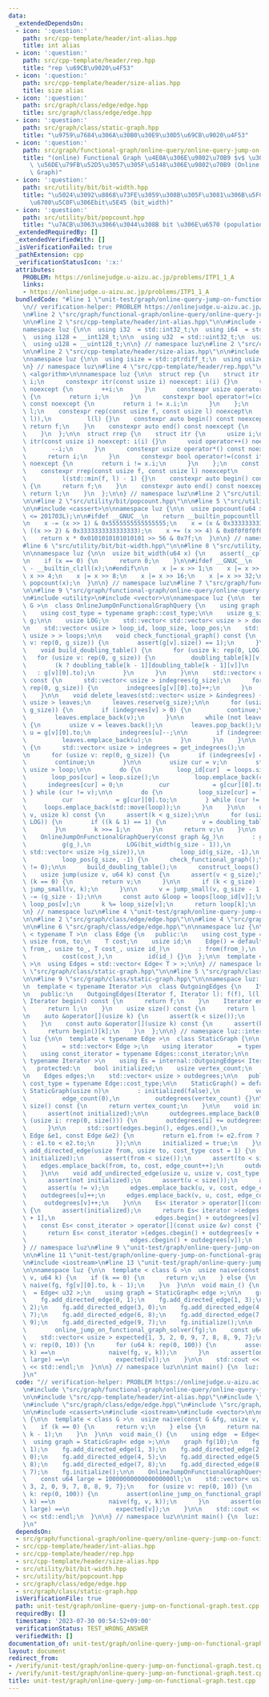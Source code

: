 ```yaml
---
data:
  _extendedDependsOn:
  - icon: ':question:'
    path: src/cpp-template/header/int-alias.hpp
    title: int alias
  - icon: ':question:'
    path: src/cpp-template/header/rep.hpp
    title: "rep \u69CB\u9020\u4F53"
  - icon: ':question:'
    path: src/cpp-template/header/size-alias.hpp
    title: size alias
  - icon: ':question:'
    path: src/graph/class/edge/edge.hpp
    title: src/graph/class/edge/edge.hpp
  - icon: ':question:'
    path: src/graph/class/static-graph.hpp
    title: "\u9759\u7684\u306A\u30B0\u30E9\u30D5\u69CB\u9020\u4F53"
  - icon: ':question:'
    path: src/graph/functional-graph/online-query/online-query-jump-on-functional-graph.hpp
    title: "(online) Functional Graph \u4E0A\u306E\u9802\u70B9 $v$ \u304B\u3089 $k$\
      \ \u56DE\u79FB\u52D5\u3057\u305F\u5148\u306E\u9802\u70B9 (Online Jump On Functional\
      \ Graph)"
  - icon: ':question:'
    path: src/utility/bit/bit-width.hpp
    title: "\u5024\u3092\u8868\u73FE\u3059\u308B\u305F\u3081\u306B\u5FC5\u8981\u306A\
      \u6700\u5C0F\u306Ebit\u5E45 (bit_width)"
  - icon: ':question:'
    path: src/utility/bit/popcount.hpp
    title: "\u7ACB\u3063\u3066\u3044\u308B bit \u306E\u6570 (population count, popcount)"
  _extendedRequiredBy: []
  _extendedVerifiedWith: []
  _isVerificationFailed: true
  _pathExtension: cpp
  _verificationStatusIcon: ':x:'
  attributes:
    PROBLEM: https://onlinejudge.u-aizu.ac.jp/problems/ITP1_1_A
    links:
    - https://onlinejudge.u-aizu.ac.jp/problems/ITP1_1_A
  bundledCode: "#line 1 \"unit-test/graph/online-query-jump-on-functional-graph.test.cpp\"\
    \n// verification-helper: PROBLEM https://onlinejudge.u-aizu.ac.jp/problems/ITP1_1_A\n\
    \n#line 2 \"src/graph/functional-graph/online-query/online-query-jump-on-functional-graph.hpp\"\
    \n\n#line 2 \"src/cpp-template/header/int-alias.hpp\"\n\n#include <cstdint>\n\n\
    namespace luz {\n\n  using i32  = std::int32_t;\n  using i64  = std::int64_t;\n\
    \  using i128 = __int128_t;\n\n  using u32  = std::uint32_t;\n  using u64  = std::uint64_t;\n\
    \  using u128 = __uint128_t;\n\n} // namespace luz\n#line 2 \"src/cpp-template/header/rep.hpp\"\
    \n\n#line 2 \"src/cpp-template/header/size-alias.hpp\"\n\n#include <cstddef>\n\
    \nnamespace luz {\n\n  using isize = std::ptrdiff_t;\n  using usize = std::size_t;\n\
    \n} // namespace luz\n#line 4 \"src/cpp-template/header/rep.hpp\"\n\n#include\
    \ <algorithm>\n\nnamespace luz {\n\n  struct rep {\n    struct itr {\n      usize\
    \ i;\n      constexpr itr(const usize i) noexcept: i(i) {}\n      void operator++()\
    \ noexcept {\n        ++i;\n      }\n      constexpr usize operator*() const noexcept\
    \ {\n        return i;\n      }\n      constexpr bool operator!=(const itr x)\
    \ const noexcept {\n        return i != x.i;\n      }\n    };\n    const itr f,\
    \ l;\n    constexpr rep(const usize f, const usize l) noexcept\n        : f(std::min(f,\
    \ l)),\n          l(l) {}\n    constexpr auto begin() const noexcept {\n     \
    \ return f;\n    }\n    constexpr auto end() const noexcept {\n      return l;\n\
    \    }\n  };\n\n  struct rrep {\n    struct itr {\n      usize i;\n      constexpr\
    \ itr(const usize i) noexcept: i(i) {}\n      void operator++() noexcept {\n \
    \       --i;\n      }\n      constexpr usize operator*() const noexcept {\n  \
    \      return i;\n      }\n      constexpr bool operator!=(const itr x) const\
    \ noexcept {\n        return i != x.i;\n      }\n    };\n    const itr f, l;\n\
    \    constexpr rrep(const usize f, const usize l) noexcept\n        : f(l - 1),\n\
    \          l(std::min(f, l) - 1) {}\n    constexpr auto begin() const noexcept\
    \ {\n      return f;\n    }\n    constexpr auto end() const noexcept {\n     \
    \ return l;\n    }\n  };\n\n} // namespace luz\n#line 2 \"src/utility/bit/bit-width.hpp\"\
    \n\n#line 2 \"src/utility/bit/popcount.hpp\"\n\n#line 5 \"src/utility/bit/popcount.hpp\"\
    \n\n#include <cassert>\n\nnamespace luz {\n\n  usize popcount(u64 x) {\n    assert(__cplusplus\
    \ <= 201703L);\n\n#ifdef __GNUC__\n    return __builtin_popcountll(x);\n#endif\n\
    \n    x -= (x >> 1) & 0x5555555555555555;\n    x = (x & 0x3333333333333333) +\
    \ ((x >> 2) & 0x3333333333333333);\n    x += (x >> 4) & 0x0f0f0f0f0f0f0f0f;\n\
    \    return x * 0x0101010101010101 >> 56 & 0x7f;\n  }\n\n} // namespace luz\n\
    #line 6 \"src/utility/bit/bit-width.hpp\"\n\n#line 8 \"src/utility/bit/bit-width.hpp\"\
    \n\nnamespace luz {\n\n  usize bit_width(u64 x) {\n    assert(__cplusplus <= 201703L);\n\
    \n    if (x == 0) {\n      return 0;\n    }\n\n#ifdef __GNUC__\n    return 64\
    \ - __builtin_clzll(x);\n#endif\n\n    x |= x >> 1;\n    x |= x >> 2;\n    x |=\
    \ x >> 4;\n    x |= x >> 8;\n    x |= x >> 16;\n    x |= x >> 32;\n    return\
    \ popcount(x);\n  }\n\n} // namespace luz\n#line 7 \"src/graph/functional-graph/online-query/online-query-jump-on-functional-graph.hpp\"\
    \n\n#line 9 \"src/graph/functional-graph/online-query/online-query-jump-on-functional-graph.hpp\"\
    \n#include <utility>\n#include <vector>\n\nnamespace luz {\n\n  template < class\
    \ G >\n  class OnlineJumpOnFunctionalGraphQuery {\n    using graph     = G;\n\
    \    using cost_type = typename graph::cost_type;\n\n    usize g_size;\n    graph\
    \ g;\n\n    usize LOG;\n    std::vector< std::vector< usize > > doubling_table;\n\
    \n    std::vector< usize > loop_id, loop_size, loop_pos;\n    std::vector< std::vector<\
    \ usize > > loops;\n\n    void check_functional_graph() const {\n      for (usize\
    \ v: rep(0, g_size)) {\n        assert(g[v].size() == 1);\n      }\n    }\n\n\
    \    void build_doubling_table() {\n      for (usize k: rep(0, LOG)) {\n     \
    \   for (usize v: rep(0, g_size)) {\n          doubling_table[k][v] =\n      \
    \        (k ? doubling_table[k - 1][doubling_table[k - 1][v]]\n              \
    \   : g[v][0].to);\n        }\n      }\n    }\n\n    std::vector< usize > get_indegrees()\
    \ const {\n      std::vector< usize > indegrees(g_size);\n      for (usize v:\
    \ rep(0, g_size)) {\n        indegrees[g[v][0].to]++;\n      }\n      return indegrees;\n\
    \    }\n\n    void delete_leaves(std::vector< usize > &indegrees) {\n      std::vector<\
    \ usize > leaves;\n      leaves.reserve(g_size);\n\n      for (usize v: rep(0,\
    \ g_size)) {\n        if (indegrees[v] > 0) {\n          continue;\n        }\n\
    \        leaves.emplace_back(v);\n      }\n\n      while (not leaves.empty())\
    \ {\n        usize v = leaves.back();\n        leaves.pop_back();\n\n        usize\
    \ u = g[v][0].to;\n        indegrees[u]--;\n\n        if (indegrees[u] == 0) {\n\
    \          leaves.emplace_back(u);\n        }\n      }\n    }\n\n    void construct_loops()\
    \ {\n      std::vector< usize > indegrees = get_indegrees();\n      delete_leaves(indegrees);\n\
    \n      for (usize v: rep(0, g_size)) {\n        if (indegrees[v] == 0) {\n  \
    \        continue;\n        }\n\n        usize cur = v;\n        std::vector<\
    \ usize > loop;\n\n        do {\n          loop_id[cur]  = loops.size();\n   \
    \       loop_pos[cur] = loop.size();\n          loop.emplace_back(cur);\n    \
    \      indegrees[cur] = 0;\n          cur            = g[cur][0].to;\n       \
    \ } while (cur != v);\n\n        do {\n          loop_size[cur] = loop.size();\n\
    \          cur            = g[cur][0].to;\n        } while (cur != v);\n\n   \
    \     loops.emplace_back(std::move(loop));\n      }\n    }\n\n    usize jump_small(usize\
    \ v, usize k) const {\n      assert(k < g_size);\n\n      for (usize i: rep(0,\
    \ LOG)) {\n        if ((k & 1) == 1) {\n          v = doubling_table[i][v];\n\
    \        }\n        k >>= 1;\n      }\n      return v;\n    }\n\n   public:\n\
    \    OnlineJumpOnFunctionalGraphQuery(const graph &g_)\n        : g_size(g_.size()),\n\
    \          g(g_),\n          LOG(bit_width(g_size - 1)),\n          doubling_table(LOG,\
    \ std::vector< usize >(g_size)),\n          loop_id(g_size, -1),\n          loop_size(g_size),\n\
    \          loop_pos(g_size, -1) {\n      check_functional_graph();\n      assert(g_size\
    \ != 0);\n\n      build_doubling_table();\n      construct_loops();\n    }\n\n\
    \    usize jump(usize v, u64 k) const {\n      assert(v < g_size);\n\n      if\
    \ (k == 0) {\n        return v;\n      }\n\n      if (k < g_size) {\n        return\
    \ jump_small(v, k);\n      }\n\n      v = jump_small(v, g_size - 1);\n      k\
    \ -= (g_size - 1);\n\n      const auto &loop = loops[loop_id[v]];\n      k +=\
    \ loop_pos[v];\n      k %= loop_size[v];\n      return loop[k];\n    }\n  };\n\
    \n} // namespace luz\n#line 4 \"unit-test/graph/online-query-jump-on-functional-graph.test.cpp\"\
    \n\n#line 2 \"src/graph/class/edge/edge.hpp\"\n\n#line 4 \"src/graph/class/edge/edge.hpp\"\
    \n\n#line 6 \"src/graph/class/edge/edge.hpp\"\n\nnamespace luz {\n\n  template\
    \ < typename T >\n  class Edge {\n   public:\n    using cost_type = T;\n\n   \
    \ usize from, to;\n    T cost;\n    usize id;\n    Edge() = default;\n    Edge(usize\
    \ from_, usize to_, T cost_, usize id_)\n        : from(from_),\n          to(to_),\n\
    \          cost(cost_),\n          id(id_) {}\n  };\n\n  template < typename T\
    \ >\n  using Edges = std::vector< Edge< T > >;\n\n} // namespace luz\n#line 2\
    \ \"src/graph/class/static-graph.hpp\"\n\n#line 5 \"src/graph/class/static-graph.hpp\"\
    \n\n#line 9 \"src/graph/class/static-graph.hpp\"\n\nnamespace luz::internal {\n\
    \n  template < typename Iterator >\n  class OutgoingEdges {\n    Iterator f, l;\n\
    \n   public:\n    OutgoingEdges(Iterator f, Iterator l): f(f), l(l) {}\n\n   \
    \ Iterator begin() const {\n      return f;\n    }\n    Iterator end() const {\n\
    \      return l;\n    }\n    usize size() const {\n      return l - f;\n    }\n\
    \n    auto &operator[](usize k) {\n      assert(k < size());\n      return begin()[k];\n\
    \    }\n    const auto &operator[](usize k) const {\n      assert(k < size());\n\
    \      return begin()[k];\n    }\n  };\n\n} // namespace luz::internal\n\nnamespace\
    \ luz {\n\n  template < typename Edge >\n  class StaticGraph {\n\n    using Edges\
    \          = std::vector< Edge >;\n    using iterator       = typename Edges::iterator;\n\
    \    using const_iterator = typename Edges::const_iterator;\n\n    template <\
    \ typename Iterator >\n    using Es = internal::OutgoingEdges< Iterator >;\n\n\
    \   protected:\n    bool initialized;\n    usize vertex_count;\n    usize edge_count;\n\
    \n    Edges edges;\n    std::vector< usize > outdegrees;\n\n   public:\n    using\
    \ cost_type = typename Edge::cost_type;\n\n    StaticGraph() = default;\n    explicit\
    \ StaticGraph(usize n)\n        : initialized(false),\n          vertex_count(n),\n\
    \          edge_count(0),\n          outdegrees(vertex_count) {}\n\n    usize\
    \ size() const {\n      return vertex_count;\n    }\n\n    void initialize() {\n\
    \      assert(not initialized);\n\n      outdegrees.emplace_back(0);\n      for\
    \ (usize i: rrep(0, size())) {\n        outdegrees[i] += outdegrees[i + 1];\n\
    \      }\n\n      std::sort(edges.begin(), edges.end(),\n                [](const\
    \ Edge &e1, const Edge &e2) {\n        return e1.from != e2.from ? e1.from > e2.from\
    \ : e1.to < e2.to;\n      });\n\n      initialized = true;\n    }\n\n    void\
    \ add_directed_edge(usize from, usize to, cost_type cost = 1) {\n      assert(not\
    \ initialized);\n      assert(from < size());\n      assert(to < size());\n  \
    \    edges.emplace_back(from, to, cost, edge_count++);\n      outdegrees[from]++;\n\
    \    }\n\n    void add_undirected_edge(usize u, usize v, cost_type cost = 1) {\n\
    \      assert(not initialized);\n      assert(u < size());\n      assert(v < size());\n\
    \      assert(u != v);\n      edges.emplace_back(u, v, cost, edge_count);\n  \
    \    outdegrees[u]++;\n      edges.emplace_back(v, u, cost, edge_count++);\n \
    \     outdegrees[v]++;\n    }\n\n    Es< iterator > operator[](const usize &v)\
    \ {\n      assert(initialized);\n      return Es< iterator >(edges.begin() + outdegrees[v\
    \ + 1],\n                            edges.begin() + outdegrees[v]);\n    }\n\n\
    \    const Es< const_iterator > operator[](const usize &v) const {\n      assert(initialized);\n\
    \      return Es< const_iterator >(edges.cbegin() + outdegrees[v + 1],\n     \
    \                             edges.cbegin() + outdegrees[v]);\n    }\n  };\n\n\
    } // namespace luz\n#line 9 \"unit-test/graph/online-query-jump-on-functional-graph.test.cpp\"\
    \n\n#line 11 \"unit-test/graph/online-query-jump-on-functional-graph.test.cpp\"\
    \n#include <iostream>\n#line 13 \"unit-test/graph/online-query-jump-on-functional-graph.test.cpp\"\
    \n\nnamespace luz {\n\n  template < class G >\n  usize naive(const G &fg, usize\
    \ v, u64 k) {\n    if (k == 0) {\n      return v;\n    } else {\n      return\
    \ naive(fg, fg[v][0].to, k - 1);\n    }\n  }\n\n  void main_() {\n    using edge\
    \  = Edge< u32 >;\n    using graph = StaticGraph< edge >;\n\n    graph fg(10);\n\
    \    fg.add_directed_edge(0, 1);\n    fg.add_directed_edge(1, 3);\n    fg.add_directed_edge(2,\
    \ 2);\n    fg.add_directed_edge(3, 0);\n    fg.add_directed_edge(4, 5);\n    fg.add_directed_edge(5,\
    \ 7);\n    fg.add_directed_edge(6, 8);\n    fg.add_directed_edge(7, 8);\n    fg.add_directed_edge(8,\
    \ 9);\n    fg.add_directed_edge(9, 7);\n    fg.initialize();\n\n    OnlineJumpOnFunctionalGraphQuery\n\
    \        online_jump_on_functional_graph_solver(fg);\n    const u64 large = 1000000000000000000ll;\n\
    \    std::vector< usize > expected{1, 3, 2, 0, 9, 7, 8, 8, 9, 7};\n    for (usize\
    \ v: rep(0, 10)) {\n      for (u64 k: rep(0, 100)) {\n        assert(online_jump_on_functional_graph_solver.jump(v,\
    \ k) ==\n               naive(fg, v, k));\n      }\n      assert(online_jump_on_functional_graph_solver.jump(v,\
    \ large) ==\n             expected[v]);\n    }\n\n    std::cout << \"Hello World\"\
    \ << std::endl;\n  }\n\n} // namespace luz\n\nint main() {\n  luz::main_();\n\
    }\n"
  code: "// verification-helper: PROBLEM https://onlinejudge.u-aizu.ac.jp/problems/ITP1_1_A\n\
    \n#include \"src/graph/functional-graph/online-query/online-query-jump-on-functional-graph.hpp\"\
    \n\n#include \"src/cpp-template/header/int-alias.hpp\"\n#include \"src/cpp-template/header/size-alias.hpp\"\
    \n#include \"src/graph/class/edge/edge.hpp\"\n#include \"src/graph/class/static-graph.hpp\"\
    \n\n#include <cassert>\n#include <iostream>\n#include <vector>\n\nnamespace luz\
    \ {\n\n  template < class G >\n  usize naive(const G &fg, usize v, u64 k) {\n\
    \    if (k == 0) {\n      return v;\n    } else {\n      return naive(fg, fg[v][0].to,\
    \ k - 1);\n    }\n  }\n\n  void main_() {\n    using edge  = Edge< u32 >;\n  \
    \  using graph = StaticGraph< edge >;\n\n    graph fg(10);\n    fg.add_directed_edge(0,\
    \ 1);\n    fg.add_directed_edge(1, 3);\n    fg.add_directed_edge(2, 2);\n    fg.add_directed_edge(3,\
    \ 0);\n    fg.add_directed_edge(4, 5);\n    fg.add_directed_edge(5, 7);\n    fg.add_directed_edge(6,\
    \ 8);\n    fg.add_directed_edge(7, 8);\n    fg.add_directed_edge(8, 9);\n    fg.add_directed_edge(9,\
    \ 7);\n    fg.initialize();\n\n    OnlineJumpOnFunctionalGraphQuery\n        online_jump_on_functional_graph_solver(fg);\n\
    \    const u64 large = 1000000000000000000ll;\n    std::vector< usize > expected{1,\
    \ 3, 2, 0, 9, 7, 8, 8, 9, 7};\n    for (usize v: rep(0, 10)) {\n      for (u64\
    \ k: rep(0, 100)) {\n        assert(online_jump_on_functional_graph_solver.jump(v,\
    \ k) ==\n               naive(fg, v, k));\n      }\n      assert(online_jump_on_functional_graph_solver.jump(v,\
    \ large) ==\n             expected[v]);\n    }\n\n    std::cout << \"Hello World\"\
    \ << std::endl;\n  }\n\n} // namespace luz\n\nint main() {\n  luz::main_();\n\
    }\n"
  dependsOn:
  - src/graph/functional-graph/online-query/online-query-jump-on-functional-graph.hpp
  - src/cpp-template/header/int-alias.hpp
  - src/cpp-template/header/rep.hpp
  - src/cpp-template/header/size-alias.hpp
  - src/utility/bit/bit-width.hpp
  - src/utility/bit/popcount.hpp
  - src/graph/class/edge/edge.hpp
  - src/graph/class/static-graph.hpp
  isVerificationFile: true
  path: unit-test/graph/online-query-jump-on-functional-graph.test.cpp
  requiredBy: []
  timestamp: '2023-07-30 00:54:52+09:00'
  verificationStatus: TEST_WRONG_ANSWER
  verifiedWith: []
documentation_of: unit-test/graph/online-query-jump-on-functional-graph.test.cpp
layout: document
redirect_from:
- /verify/unit-test/graph/online-query-jump-on-functional-graph.test.cpp
- /verify/unit-test/graph/online-query-jump-on-functional-graph.test.cpp.html
title: unit-test/graph/online-query-jump-on-functional-graph.test.cpp
---
```

